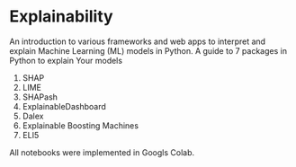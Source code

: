# Explainability

An introduction to various frameworks and web apps to interpret and explain Machine Learning (ML) models in Python. A guide to 7 packages in Python to explain Your models
1. SHAP
2. LIME
3. SHAPash
4. ExplainableDashboard
5. Dalex
6. Explainable Boosting Machines
7. ELI5


All notebooks were implemented in Googls Colab.



